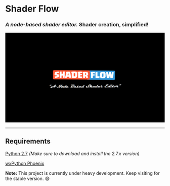 # **Shader Flow**
### _A node-based shader editor._ Shader creation, **simplified!**

![ShaderFlow Logo](/logo.png)

---

## Requirements

[Python 2.7](https://www.python.org) _(Make sure to download and install the 2.7.x version)_

[wxPython Phoenix](https://www.wxpython.org)


**Note:** This project is currently under heavy development. Keep visiting for the stable version. :smile:
